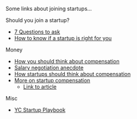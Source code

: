 Some links about joining startups...

Should you join a startup?
* [7 Questions to ask](https://blog.cardash.com/7-questions-to-ask-founders-before-joining-their-startup-5c197f6d6233)
* [How to know if a startup is right for you](https://hbr.org/2016/05/how-to-know-if-joining-a-startup-is-right-for-you)

Money
* [How you should think about compensation](https://www.financialsamurai.com/candid-advice-for-those-joining-the-startup-world/)
* [Salary negotiation anecdote](https://blog.keen.io/how-i-negotiated-my-startup-compensation-a291a9fb20a8)
* [How startups should think about compensation](http://firstround.com/review/A-Counterintuitive-System-for-Startup-Compensation/)
* [More on startup compensation](https://quip.com/HEB3Ah9dYD6o)
  * [Link to article](https://www.inc.com/jessica-stillman/everything-you-need-to-know-about-startup-compensation.html)

Misc
* [YC Startup Playbook](http://playbook.samaltman.com/)

